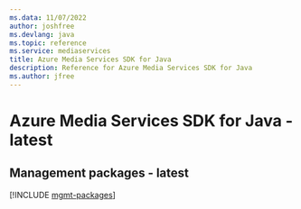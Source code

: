 ```yaml
---
ms.data: 11/07/2022
author: joshfree
ms.devlang: java
ms.topic: reference
ms.service: mediaservices
title: Azure Media Services SDK for Java
description: Reference for Azure Media Services SDK for Java
ms.author: jfree
---
```

# Azure Media Services SDK for Java - latest

## Management packages - latest
[!INCLUDE [mgmt-packages](media-services-mgmt-index.md)]